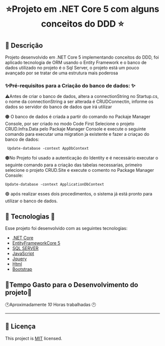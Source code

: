 
<h1 align="center">
<br>
 ⭐Projeto em .NET Core 5 com alguns conceitos do DDD ⭐</h1>

## :page_facing_up: Descrição

Projeto desenvolvido em .NET Core 5 implementando conceitos do DDD, foi aplicado tecnologia de ORM usando o Entity Framework e o banco de dados utilizado no projeto é o Sql Server, o projeto está um pouco avançado por se tratar de uma estrutura mais poderosa 



### ✨Pré-requisitos para a Criação do banco de dados: ✨

⚠️Antes de criar o banco de dados, altera a connectionString no Startup.cs, o nome da connectionString a ser alterada é CRUDConnectin, informe os dados so servidor do banco de dados que irá utilizar


🟠 O banco de dados é criada a partir do comando no Packaje Manager Console, por ser criado no modo Code First
Selecione o projeto CRUD.Infra.Data pelo Packaje Manager Console e execute o seguinte comando para executar uma migration ja existente e fazer a criaçao do banco de dados:
```
 Update-database -context AppDbContext
```


🟠No Projeto foi usado a autenticação do Identity e é necessário executar o seguinte comando para a criação das tabelas necessarias, primeiro selecione o projeto CRUD.Site e execute o comento no Package Manager Console:
```
Update-database -context ApplicationDbContext
```


🟢 após realizar esses dois procedimentos, o sistema já está pronto para utilizar o banco de dados.




## 🧪 Tecnologias 🧪

Esse projeto foi desenvolvido com as seguintes tecnologias:

- [.NET Core](https://dotnet.microsoft.com/download/dotnet/5.0)
- [EntityFrameworkCore 5](https://dotnet.microsoft.com/download/dotnet/5.0)
- [SQL SERVER](https://download.microsoft.com/download/C/0/F/C0F2CE8F-FBD1-4CDE-940E-C330B38C8B32/SQLEXPR_x86_PTB.exe)
- [JavaScript](https://www.javascript.com/)
- [Jquery](https://ajax.googleapis.com/ajax/libs/jquery/3.5.1/jquery.min.js)
- [Html]()
- [Bootstrap](https://getbootstrap.com/docs/4.3/getting-started/introduction/)




## 🧰Tempo Gasto para o Desenvolvimento do projeto🧰


🕐Aproximadamente *10* Horas trabalhadas 🕐


---


## :closed_book: Licença

This project is [MIT](https://github.com/Igor-Gregori/moveit/blob/main/LICENSE) licensed.
